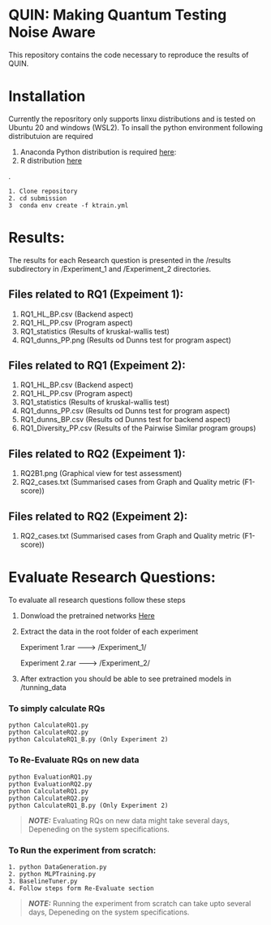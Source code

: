 # QUIN: Making Quantum Testing Noise Aware
This repository contains the code necessary to reproduce the results of QUIN.

# Installation
Currently the reposritory only supports linxu distributions and is tested on Ubuntu 20 and windows (WSL2).
To insall the python environment following distributuion are required
1. Anaconda Python distribution is required [here](https://www.anaconda.com/products/distribution):
2. R distribution [here](https://cran.r-project.org/bin/linux/ubuntu/fullREADME.html)

.

    1. Clone repository
    2. cd submission
    3  conda env create -f ktrain.yml
# Results:
The results for each Research question is presented in the /results subdirectory in /Experiment_1 and /Experiment_2 directories.
## Files related to RQ1 (Expeiment 1):
1. RQ1_HL_BP.csv  (Backend aspect)
2. RQ1_HL_PP.csv  (Program aspect) 
3. RQ1_statistics (Results of kruskal-wallis test)
4. RQ1_dunns_PP.png (Results od Dunns test for program aspect)

## Files related to RQ1 (Expeiment 2):
1. RQ1_HL_BP.csv  (Backend aspect)
2. RQ1_HL_PP.csv  (Program aspect) 
3. RQ1_statistics (Results of kruskal-wallis test)
4. RQ1_dunns_PP.csv (Results od Dunns test for program aspect)
5. RQ1_dunns_BP.csv (Results od Dunns test for backend aspect)
6. RQ1_Diversity_PP.csv (Results of the Pairwise Similar program groups)

## Files related to RQ2 (Expeiment 1):
1. RQ2B1.png    (Graphical view for test assessment)
2. RQ2_cases.txt (Summarised cases from Graph and Quality metric (F1-score))

## Files related to RQ2 (Expeiment 2):
1. RQ2_cases.txt (Summarised cases from Graph and Quality metric (F1-score))

# Evaluate Research Questions:
To evaluate all research questions follow these steps

1. Donwload the pretrained networks [Here](https:www.shorturl.at/movDN)
2. Extract the data in the root folder of each experiment
    
    Experiment 1.rar ---> /Experiment_1/
    
    Experiment 2.rar ---> /Experiment_2/

3. After extraction you should be able to see pretrained models in /tunning_data
### To simply calculate RQs
    python CalculateRQ1.py
    python CalculateRQ2.py
    python CalculateRQ1_B.py (Only Experiment 2)
### To Re-Evaluate RQs on new data
    python EvaluationRQ1.py
    python EvaluationRQ2.py
    python CalculateRQ1.py
    python CalculateRQ2.py
    python CalculateRQ1_B.py (Only Experiment 2)
> **_NOTE:_** Evaluating RQs on new data might take several days, Depeneding on the system specifications.

### To Run the experiment from scratch:
    1. python DataGeneration.py
    2. python MLPTraining.py
    3. BaselineTuner.py
    4. Follow steps form Re-Evaluate section

> **_NOTE:_** Running the experiment from scratch can take upto several days, Depeneding on the system specifications.